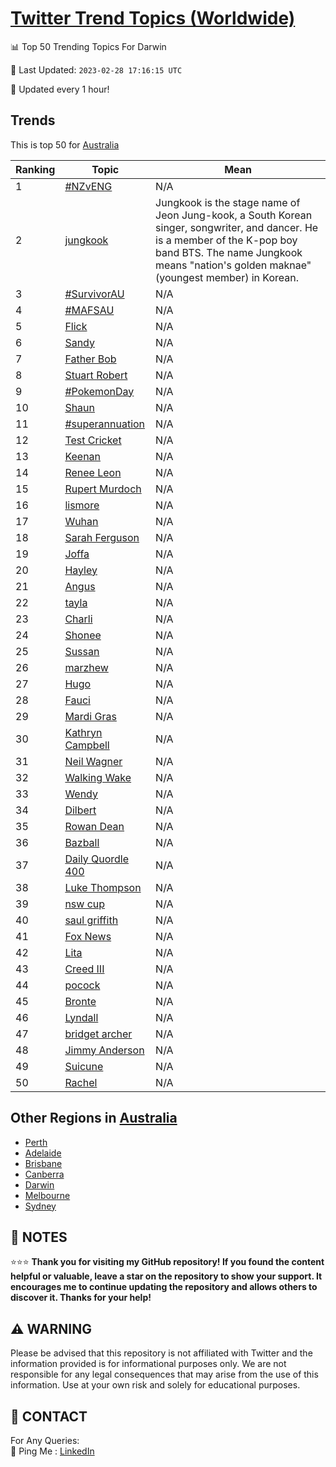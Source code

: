 [Twitter Trend Topics (Worldwide)](https://github.com/ErcinDedeoglu/Twitter-Trend-Topics)
==========


📊 Top 50 Trending Topics For Darwin

📆 Last Updated: `2023-02-28 17:16:15 UTC`

🔧 Updated every 1 hour!


## Trends

This is top 50 for [Australia](</Australia>)

| Ranking | Topic | Mean |
| ------- | ------------ | ------------ |
| 1 | [#NZvENG](http://twitter.com/search?q=%23NZvENG) | N/A |
| 2 | [jungkook](http://twitter.com/search?q=jungkook) | Jungkook is the stage name of Jeon Jung-kook, a South Korean singer, songwriter, and dancer. He is a member of the K-pop boy band BTS. The name Jungkook means "nation's golden maknae" (youngest member) in Korean. |
| 3 | [#SurvivorAU](http://twitter.com/search?q=%23SurvivorAU) | N/A |
| 4 | [#MAFSAU](http://twitter.com/search?q=%23MAFSAU) | N/A |
| 5 | [Flick](http://twitter.com/search?q=Flick) | N/A |
| 6 | [Sandy](http://twitter.com/search?q=Sandy) | N/A |
| 7 | [Father Bob](http://twitter.com/search?q=Father+Bob) | N/A |
| 8 | [Stuart Robert](http://twitter.com/search?q=Stuart+Robert) | N/A |
| 9 | [#PokemonDay](http://twitter.com/search?q=%23PokemonDay) | N/A |
| 10 | [Shaun](http://twitter.com/search?q=Shaun) | N/A |
| 11 | [#superannuation](http://twitter.com/search?q=%23superannuation) | N/A |
| 12 | [Test Cricket](http://twitter.com/search?q=Test+Cricket) | N/A |
| 13 | [Keenan](http://twitter.com/search?q=Keenan) | N/A |
| 14 | [Renee Leon](http://twitter.com/search?q=Renee+Leon) | N/A |
| 15 | [Rupert Murdoch](http://twitter.com/search?q=Rupert+Murdoch) | N/A |
| 16 | [lismore](http://twitter.com/search?q=lismore) | N/A |
| 17 | [Wuhan](http://twitter.com/search?q=Wuhan) | N/A |
| 18 | [Sarah Ferguson](http://twitter.com/search?q=Sarah+Ferguson) | N/A |
| 19 | [Joffa](http://twitter.com/search?q=Joffa) | N/A |
| 20 | [Hayley](http://twitter.com/search?q=Hayley) | N/A |
| 21 | [Angus](http://twitter.com/search?q=Angus) | N/A |
| 22 | [tayla](http://twitter.com/search?q=tayla) | N/A |
| 23 | [Charli](http://twitter.com/search?q=Charli) | N/A |
| 24 | [Shonee](http://twitter.com/search?q=Shonee) | N/A |
| 25 | [Sussan](http://twitter.com/search?q=Sussan) | N/A |
| 26 | [marzhew](http://twitter.com/search?q=marzhew) | N/A |
| 27 | [Hugo](http://twitter.com/search?q=Hugo) | N/A |
| 28 | [Fauci](http://twitter.com/search?q=Fauci) | N/A |
| 29 | [Mardi Gras](http://twitter.com/search?q=Mardi+Gras) | N/A |
| 30 | [Kathryn Campbell](http://twitter.com/search?q=Kathryn+Campbell) | N/A |
| 31 | [Neil Wagner](http://twitter.com/search?q=Neil+Wagner) | N/A |
| 32 | [Walking Wake](http://twitter.com/search?q=Walking+Wake) | N/A |
| 33 | [Wendy](http://twitter.com/search?q=Wendy) | N/A |
| 34 | [Dilbert](http://twitter.com/search?q=Dilbert) | N/A |
| 35 | [Rowan Dean](http://twitter.com/search?q=Rowan+Dean) | N/A |
| 36 | [Bazball](http://twitter.com/search?q=Bazball) | N/A |
| 37 | [Daily Quordle 400](http://twitter.com/search?q=Daily+Quordle+400) | N/A |
| 38 | [Luke Thompson](http://twitter.com/search?q=Luke+Thompson) | N/A |
| 39 | [nsw cup](http://twitter.com/search?q=nsw+cup) | N/A |
| 40 | [saul griffith](http://twitter.com/search?q=saul+griffith) | N/A |
| 41 | [Fox News](http://twitter.com/search?q=Fox+News) | N/A |
| 42 | [Lita](http://twitter.com/search?q=Lita) | N/A |
| 43 | [Creed III](http://twitter.com/search?q=Creed+III) | N/A |
| 44 | [pocock](http://twitter.com/search?q=pocock) | N/A |
| 45 | [Bronte](http://twitter.com/search?q=Bronte) | N/A |
| 46 | [Lyndall](http://twitter.com/search?q=Lyndall) | N/A |
| 47 | [bridget archer](http://twitter.com/search?q=bridget+archer) | N/A |
| 48 | [Jimmy Anderson](http://twitter.com/search?q=Jimmy+Anderson) | N/A |
| 49 | [Suicune](http://twitter.com/search?q=Suicune) | N/A |
| 50 | [Rachel](http://twitter.com/search?q=Rachel) | N/A |



## Other Regions in [Australia](</Australia>)

* [Perth](</Australia/Perth.md>)
* [Adelaide](</Australia/Adelaide.md>)
* [Brisbane](</Australia/Brisbane.md>)
* [Canberra](</Australia/Canberra.md>)
* [Darwin](</Australia/Darwin.md>)
* [Melbourne](</Australia/Melbourne.md>)
* [Sydney](</Australia/Sydney.md>)



## 📝 NOTES

⭐⭐⭐ **Thank you for visiting my GitHub repository! If you found the content helpful or valuable, leave a star on the repository to show your support. It encourages me to continue updating the repository and allows others to discover it. Thanks for your help!**


## ⚠️ WARNING

Please be advised that this repository is not affiliated with Twitter and the information provided is for informational purposes only. We are not responsible for any legal consequences that may arise from the use of this information. Use at your own risk and solely for educational purposes.


## 📨 CONTACT

 For Any Queries:  
            🏓 Ping Me : [LinkedIn](https://www.linkedin.com/in/ercindedeoglu/)
